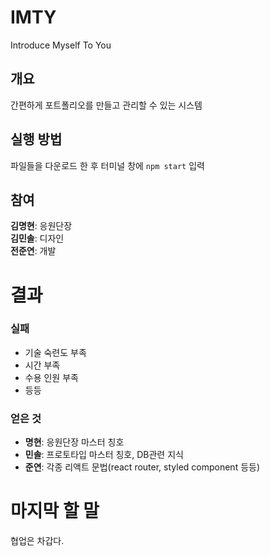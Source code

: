 # IMTY

Introduce Myself To You

## 개요

간편하게 포트폴리오를 만들고 관리할 수 있는 시스템

## 실행 방법

파일들을 다운로드 한 후 터미널 창에 `npm start` 입력

## 참여

**김명현**: 응원단장<br>
**김민솔**: 디자인<br>
**전준연**: 개발

# 결과

### 실패

- 기술 숙련도 부족
- 시간 부족
- 수용 인원 부족
- 등등

### 얻은 것

- **명현**: 응원단장 마스터 칭호
- **민솔**: 프로토타입 마스터 칭호, DB관련 지식
- **준연**: 각종 리액트 문법(react router, styled component 등등)

# 마지막 할 말

협업은 차갑다.
